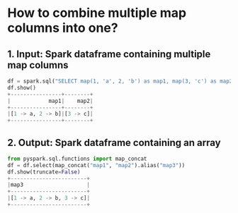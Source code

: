 # How to combine multiple map columns into one?



## 1.  Input:  Spark dataframe containing multiple map columns

```python
df = spark.sql("SELECT map(1, 'a', 2, 'b') as map1, map(3, 'c') as map2")
df.show()
+----------------+--------+
|            map1|    map2|
+----------------+--------+
|[1 -> a, 2 -> b]|[3 -> c]|
+----------------+--------+
```

## 2.  Output: Spark dataframe containing an array

```python
from pyspark.sql.functions import map_concat
df = df.select(map_concat("map1", "map2").alias("map3"))
df.show(truncate=False)
+------------------------+
|map3                    |
+------------------------+
|[1 -> a, 2 -> b, 3 -> c]|
+------------------------+
```

